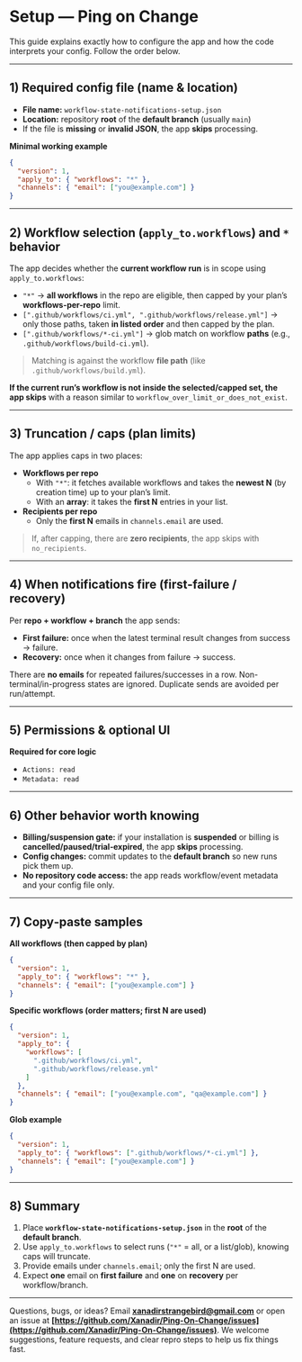 # Setup — Ping on Change

This guide explains exactly how to configure the app and how the code interprets your config. Follow the order below.

---

## 1) Required config file (name & location)

- **File name:** `workflow-state-notifications-setup.json`
- **Location:** repository **root** of the **default branch** (usually `main`)
- If the file is **missing** or **invalid JSON**, the app **skips** processing.

**Minimal working example**

```json
{
  "version": 1,
  "apply_to": { "workflows": "*" },
  "channels": { "email": ["you@example.com"] }
}
```

---

## 2) Workflow selection (`apply_to.workflows`) and `*` behavior

The app decides whether the **current workflow run** is in scope using `apply_to.workflows`:

- `"*"` → **all workflows** in the repo are eligible, then capped by your plan’s **workflows-per-repo** limit.
- `[".github/workflows/ci.yml", ".github/workflows/release.yml"]` → only those paths, taken **in listed order** and then capped by the plan.
- `[".github/workflows/*-ci.yml"]` → glob match on workflow **paths** (e.g., `.github/workflows/build-ci.yml`).

> Matching is against the workflow **file path** (like `.github/workflows/build.yml`).

**If the current run’s workflow is not inside the selected/capped set, the app skips** with a reason similar to `workflow_over_limit_or_does_not_exist`.

---

## 3) Truncation / caps (plan limits)

The app applies caps in two places:

- **Workflows per repo**
  - With `"*"`: it fetches available workflows and takes the **newest N** (by creation time) up to your plan’s limit.
  - With an **array**: it takes the **first N** entries in your list.
- **Recipients per repo**
  - Only the **first N** emails in `channels.email` are used.

> If, after capping, there are **zero recipients**, the app skips with `no_recipients`.

---

## 4) When notifications fire (first-failure / recovery)

Per **repo + workflow + branch** the app sends:

- **First failure:** once when the latest terminal result changes from success → failure.
- **Recovery:** once when it changes from failure → success.

There are **no emails** for repeated failures/successes in a row. Non-terminal/in-progress states are ignored. Duplicate sends are avoided per run/attempt.

---

## 5) Permissions & optional UI

**Required for core logic**

- `Actions: read`
- `Metadata: read`

---

## 6) Other behavior worth knowing

- **Billing/suspension gate:** if your installation is **suspended** or billing is **cancelled/paused/trial‑expired**, the app **skips** processing.
- **Config changes:** commit updates to the **default branch** so new runs pick them up.
- **No repository code access:** the app reads workflow/event metadata and your config file only.

---

## 7) Copy‑paste samples

**All workflows (then capped by plan)**

```json
{
  "version": 1,
  "apply_to": { "workflows": "*" },
  "channels": { "email": ["you@example.com"] }
}
```

**Specific workflows (order matters; first N are used)**

```json
{
  "version": 1,
  "apply_to": {
    "workflows": [
      ".github/workflows/ci.yml",
      ".github/workflows/release.yml"
    ]
  },
  "channels": { "email": ["you@example.com", "qa@example.com"] }
}
```

**Glob example**

```json
{
  "version": 1,
  "apply_to": { "workflows": [".github/workflows/*-ci.yml"] },
  "channels": { "email": ["you@example.com"] }
}
```

---

## 8) Summary

1) Place **`workflow-state-notifications-setup.json`** in the **root** of the **default branch**.  
2) Use `apply_to.workflows` to select runs (`"*"` = all, or a list/glob), knowing caps will truncate.  
3) Provide emails under `channels.email`; only the first N are used.  
4) Expect **one** email on **first failure** and **one** on **recovery** per workflow/branch.

---

Questions, bugs, or ideas? Email **[xanadirstrangebird@gmail.com](mailto:xanadirstrangebird@gmail.com)** or open an issue at **[https://github.com/Xanadir/Ping-On-Change/issues](https://github.com/Xanadir/Ping-On-Change/issues)**. We welcome suggestions, feature requests, and clear repro steps to help us fix things fast.